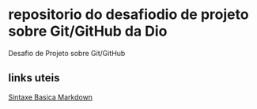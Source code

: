 # repositorio do desafiodio de projeto sobre Git/GitHub da Dio
Desafio de Projeto sobre Git/GitHub
## links uteis
[Sintaxe Basica Markdown](https://www.markdownguide.org/basic-syntax/)
